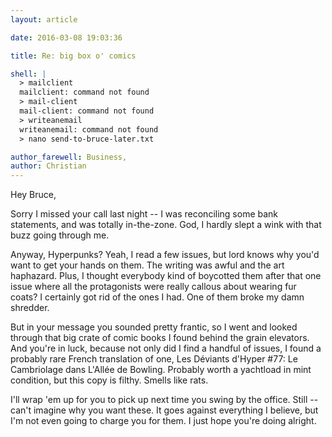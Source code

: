 ```yaml
---
layout: article

date: 2016-03-08 19:03:36

title: Re: big box o' comics

shell: |
  > mailclient
  mailclient: command not found
  > mail-client
  mail-client: command not found
  > writeanemail
  writeanemail: command not found
  > nano send-to-bruce-later.txt

author_farewell: Business,
author: Christian
---
```


Hey Bruce,

Sorry I missed your call last night -- I was reconciling some bank statements, and was totally in-the-zone. God, I hardly slept a wink with that buzz going through me.

Anyway, Hyperpunks? Yeah, I read a few issues, but lord knows why you'd want to get your hands on them. The writing was awful and the art haphazard. Plus, I thought everybody kind of boycotted them after that one issue where all the protagonists were really callous about wearing fur coats? I certainly got rid of the ones I had. One of them broke my damn shredder.

But in your message you sounded pretty frantic, so I went and looked through that big crate of comic books I found behind the grain elevators. And you're in luck, because not only did I find a handful of issues, I found a probably rare French translation of one, Les Déviants d'Hyper #77: Le Cambriolage dans L'Allée de Bowling. Probably worth a yachtload in mint condition, but this copy is filthy. Smells like rats.

I'll wrap 'em up for you to pick up next time you swing by the office. Still -- can't imagine why you want these. It goes against everything I believe, but I'm not even going to charge you for them. I just hope you're doing alright.
